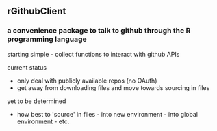 ## rGithubClient
### a convenience package to talk to github through the R programming language

starting simple - collect functions to interact with github APIs

current status
* only deal with publicly available repos (no OAuth)
* get away from downloading files and move towards sourcing in files

yet to be determined
* how best to 'source' in files - into new environment - into global environment - etc.
